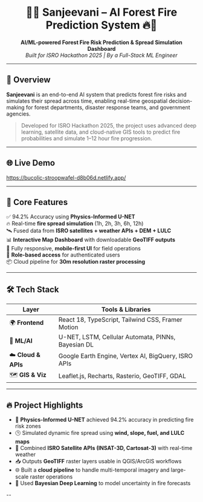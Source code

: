 <h1 align="center">🌲🔥 Sanjeevani – AI Forest Fire Prediction System 🔥🌲</h1>
<p align="center">
  <b>AI/ML-powered Forest Fire Risk Prediction & Spread Simulation Dashboard</b><br>
  <i>Built for ISRO Hackathon 2025 | By a Full-Stack ML Engineer</i>
</p>



---

## 🚀 Overview

**Sanjeevani** is an end-to-end AI system that predicts forest fire risks and simulates their spread across time, enabling real-time geospatial decision-making for forest departments, disaster response teams, and government agencies.

> Developed for ISRO Hackathon 2025, the project uses advanced deep learning, satellite data, and cloud-native GIS tools to predict fire probabilities and simulate 1–12 hour fire progression.

---

## 🌐 Live Demo  
https://bucolic-stroopwafel-d8b06d.netlify.app/

---

## 🧠 Core Features

✅ 94.2% Accuracy using **Physics-Informed U-NET**  
🔥 Real-time **fire spread simulation** (1h, 2h, 3h, 6h, 12h)  
🛰️ Fused data from **ISRO satellites + weather APIs + DEM + LULC**  
📊 **Interactive Map Dashboard** with downloadable **GeoTIFF outputs**  
📱 Fully responsive, **mobile-first UI** for field operations  
🔐 **Role-based access** for authenticated users  
📦 Cloud pipeline for **30m resolution raster processing**

---

## 🛠️ Tech Stack

| Layer          | Tools & Libraries                                |
|---------------|--------------------------------------------------|
| 🌍 **Frontend**     | React 18, TypeScript, Tailwind CSS, Framer Motion |
| 🧠 **ML/AI**        | U-NET, LSTM, Cellular Automata, PINNs, Bayesian DL |
| ☁️ **Cloud & APIs** | Google Earth Engine, Vertex AI, BigQuery, ISRO APIs |
| 🗺️ **GIS & Viz**     | Leaflet.js, Recharts, Rasterio, GeoTIFF, GDAL         |

---

## 🔥 Project Highlights

- 🧬 **Physics-Informed U-NET** achieved 94.2% accuracy in predicting fire risk zones  
- 🕒 Simulated dynamic fire spread using **wind, slope, fuel, and LULC maps**  
- 📡 Combined **ISRO Satellite APIs (INSAT-3D, Cartosat-3)** with real-time weather  
- 📥 Outputs **GeoTIFF** raster layers usable in QGIS/ArcGIS workflows  
- 🌐 Built a **cloud pipeline** to handle multi-temporal imagery and large-scale raster operations  
- 🧪 Used **Bayesian Deep Learning** to model uncertainty in fire forecasts

--

